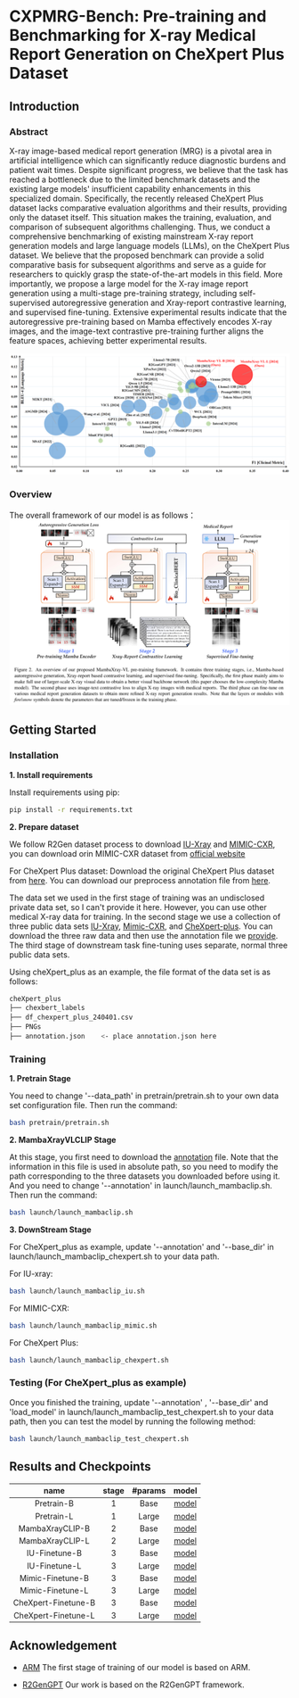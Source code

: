 # CXPMRG-Bench: Pre-training and Benchmarking for X-ray Medical Report Generation on CheXpert Plus Dataset

## Introduction
### Abstract

X-ray image-based medical report generation (MRG) is a pivotal area in artificial intelligence which can significantly reduce diagnostic burdens and patient wait times. Despite significant progress, we believe that the task has reached a bottleneck due to the limited benchmark datasets and the existing large models' insufficient capability enhancements in this specialized domain. Specifically, the recently released CheXpert Plus dataset lacks comparative evaluation algorithms and their results, providing only the dataset itself. This situation makes the training, evaluation, and comparison of subsequent algorithms challenging. Thus, we conduct a comprehensive benchmarking of existing mainstream X-ray report generation models and large language models (LLMs), on the CheXpert Plus dataset. We believe that the proposed benchmark can provide a solid comparative basis for subsequent algorithms and serve as a guide for researchers to quickly grasp the state-of-the-art models in this field. More importantly, we propose a large model for the X-ray image report generation using a multi-stage pre-training strategy, including self-supervised autoregressive generation and Xray-report contrastive learning, and supervised fine-tuning. Extensive experimental results indicate that the autoregressive pre-training based on Mamba effectively encodes X-ray images, and the image-text contrastive pre-training further aligns the feature spaces, achieving better experimental results. 

![overall](https://github.com/Event-AHU/Medical_Image_Analysis/blob/main/CXPMRG_Bench_MambaXray_VL/CXPMRG_Bench.png)

### Overview
The overall framework of our model is as follows：
![overview](https://github.com/Event-AHU/Medical_Image_Analysis/blob/main/CXPMRG_Bench_MambaXray_VL/CXPMRG_benchmark02.png)

## Getting Started
### Installation

**1. Install requirements**

Install requirements using pip:

```bash
pip install -r requirements.txt
```


**2. Prepare dataset**

We follow R2Gen dataset process to download [IU-Xray](https://drive.google.com/file/d/1c0BXEuDy8Cmm2jfN0YYGkQxFZd2ZIoLg/view) and [MIMIC-CXR](https://drive.google.com/file/d/1DS6NYirOXQf8qYieSVMvqNwuOlgAbM_E/view?usp=sharing), you can download orin MIMIC-CXR dataset from [official website](https://physionet.org/content/mimic-cxr-jpg/2.0.0/)

For CheXpert Plus dataset: Download the original CheXpert Plus dataset from [here](https://stanfordaimi.azurewebsites.net/datasets/5158c524-d3ab-4e02-96e9-6ee9efc110a1). You can download our preprocess annotation file from [here](https://drive.google.com/file/d/1vjh8GXaFQYJXJeLaxLnFtvZxuSZscQd_/view?usp=sharing).

The data set we used in the first stage of training was an undisclosed private data set, so I can't provide it here. However, you can use other medical X-ray data for training. In the second stage we use a collection of three public data sets [IU-Xray](https://drive.google.com/file/d/1c0BXEuDy8Cmm2jfN0YYGkQxFZd2ZIoLg/view), [Mimic-CXR](https://physionet.org/content/mimic-cxr-jpg/2.0.0/), and [CheXpert-plus](https://stanfordaimi.azurewebsites.net/datasets/5158c524-d3ab-4e02-96e9-6ee9efc110a1). You can download the three raw data and then use the annotation file we [provide](https://drive.google.com/file/d/1o3uGa__FRJQo0iC-By63XzIarsErgucb/view?usp=drive_link). The third stage of downstream task fine-tuning uses separate, normal three public data sets.

Using cheXpert_plus as an example, the file format of the data set is as follows:
```bash
cheXpert_plus 
├── chexbert_labels
├── df_chexpert_plus_240401.csv
├── PNGs
├── annotation.json    <- place annotation.json here
```

### Training

**1. Pretrain Stage**

You need to change '--data_path' in pretrain/pretrain.sh to your own data set configuration file. Then run the command:
```bash
bash pretrain/pretrain.sh
```

**2. MambaXrayVLCLIP Stage**

At this stage, you first need to download the [annotation](https://drive.google.com/file/d/1o3uGa__FRJQo0iC-By63XzIarsErgucb/view?usp=drive_link) file. Note that the information in this file is used in absolute path, so you need to modify the path corresponding to the three datasets you downloaded before using it. And you need to change '--annotation' in launch/launch_mambaclip.sh. Then run the command:
```bash
bash launch/launch_mambaclip.sh
```

**3. DownStream Stage**

For CheXpert_plus as example, update '--annotation' and '--base_dir' in launch/launch_mambaclip_chexpert.sh to your data path.

For IU-xray:
```bash
bash launch/launch_mambaclip_iu.sh
```

For MIMIC-CXR:
```bash
bash launch/launch_mambaclip_mimic.sh
```

For CheXpert Plus:
```bash
bash launch/launch_mambaclip_chexpert.sh
```


### Testing (For CheXpert_plus as example)

Once you finished the training, update '--annotation' , '--base_dir' and 'load_model' in launch/launch_mambaclip_test_chexpert.sh to your data path, then you can test the model by running the following method:

```bash
bash launch/launch_mambaclip_test_chexpert.sh
```

## Results and Checkpoints
| name | stage | #params | model |
|:---:|:---:|:---:|:---:|
| Pretrain-B          | 1 | Base  | [model](https://drive.google.com/file/d/17hQy_VAChRIXySUslUexYY8HlNGXXFrY/view?usp=sharing) |
| Pretrain-L          | 1 | Large | [model](https://drive.google.com/file/d/1TTpG5LIzngbuWxjTXWdhhcRNPEHlMJkG/view?usp=sharing) |
| MambaXrayCLIP-B     | 2 | Base  | [model](https://drive.google.com/file/d/16BqLKpvfLghLB7-ijoVbanFmsu2Y9tit/view?usp=sharing) |
| MambaXrayCLIP-L     | 2 | Large | [model](https://drive.google.com/file/d/1borqq55uoBYTR6lRfowdG4u3mSOWUnJ7/view?usp=sharing) |
| IU-Finetune-B       | 3 | Base  | [model](https://drive.google.com/file/d/1Dw4YOUZjMSyZ-N84MfhdHoJIw6B_-_lC/view?usp=sharing) |
| IU-Finetune-L       | 3 | Large | [model](https://drive.google.com/file/d/1eVR5LAkvWaj3wCOHnvoXg6ArbHZy07sl/view?usp=sharing) |
| Mimic-Finetune-B    | 3 | Base  | [model](https://drive.google.com/file/d/1toF888tdpxPKX7h1A-QFCL7Itega7L-k/view?usp=sharing) |
| Mimic-Finetune-L    | 3 | Large | [model](https://drive.google.com/file/d/124d-FeJyuShFA7x6_2SBrMMx20Pj4OKX/view?usp=sharing) |
| CheXpert-Finetune-B | 3 | Base  | [model](https://drive.google.com/file/d/13JIZ4IgMI4OwblemX-5KyNucD30jBKk9/view?usp=sharing) |
| CheXpert-Finetune-L | 3 | Large | [model](https://drive.google.com/file/d/1FfljNgp4PKSeiqsT2CeSCSA1WlbjrNng/view?usp=sharing) |

## Acknowledgement

+ [ARM](https://github.com/OliverRensu/ARM) The first stage of training of our model is based on ARM.

+ [R2GenGPT](https://github.com/wang-zhanyu/R2GenGPT/tree/main) Our work is based on the R2GenGPT framework.
